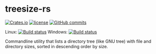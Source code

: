 # treesize-rs

[![Crates.io](https://img.shields.io/crates/v/treesize.svg?maxAge=2592000?style=plastic)](https://crates.io/crates/treesize) [![license](https://img.shields.io/crates/l/treesize.svg?maxAge=2592000?style=plastic)](https://github.com/melak47/treesize-rs/blob/master/LICENSE) [![GitHub commits](https://img.shields.io/github/commits-since/melak47/treesize-rs/v0.1.1.svg?maxAge=2592000?style=plastic)](https://github.com/melak47/treesize-rs)

Linux: [![Build status](https://img.shields.io/travis/melak47/treesize-rs/master.svg?maxAge=2592000?style=plastic)](https://travis-ci.org/melak47/treesize-rs)
Windows: [![Build status](https://ci.appveyor.com/api/projects/status/3as532ws1ib9re2x/branch/master?svg=true)](https://ci.appveyor.com/project/melak47/treesize-rs/branch/master)

Commandline utility that lists a directory tree (like GNU tree) with file and directory sizes, sorted in descending order by size.
